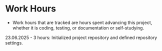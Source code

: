 # Work Hours

- Work hours that are tracked are hours spent advancing this project, whether it is coding, testing, or documentation or self-studying.

23.06.2025
    - 3 hours: Initialized project repository and defined repository settings.
